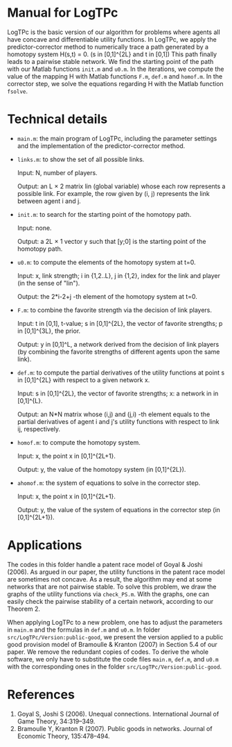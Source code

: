 # Manual for LogTPc
LogTPc is the basic version of our algorithm for problems where agents all have concave and differentiable utility functions.
In LogTPc, we apply the predictor-corrector method to numerically trace a path generated by a homotopy system H(s,t) = 0. (s in [0,1]^{2L} and t in [0,1]) This path finally leads to a pairwise stable network.
We find the starting point of the path with our Matlab functions `init.m` and `u0.m`.
In the iterations, we compute the value of the mapping H with Matlab functions `F.m`, `def.m` and `homof.m`. In the corrector step, we solve the equations regarding H with the Matlab function `fsolve`.

# Technical details

- `main.m`: the main program of LogTPc, including the parameter settings and the
implementation of the predictor-corrector method.

- `links.m`: to show the set of all possible links.
  
	Input: N, number of players.

	Output: an L × 2 matrix lin (global variable) whose each row represents a possible
	link. For example, the row given by (i, j) represents the link between agent i and
	j.

- `init.m`:  to search for the starting point of the homotopy path.
  
 	Input: none.
 
	Output: a 2L × 1 vector y such that [y;0] is the starting point of the
 	homotopy path.

- `u0.m`: to compute the elements of the homotopy system at t=0.
  
  	Input: x, link strength; i in {1,2..L}, j in {1,2}, index for the link and player (in the sense of "lin").
  
	Output: the 2*i-2+j -th element of the homotopy system at t=0.

- `F.m`: to combine the favorite strength via the decision of link players.
 
 	Input: t in [0,1], t-value; s in [0,1]^{2L}, the vector of favorite
 	strengths; p in [0,1]^{3L}, the prior.

 	Output: y in [0,1]^L, a network derived from the decision of link
 	players (by combining the favorite strengths of different agents upon the same link).

- `def.m`: to compute the partial derivatives of the utility functions at point s in [0,1]^{2L} with
 respect to a given network x.

 	Input: s in [0,1]^{2L}, the vector of favorite strengths; x: a network in
 	in [0,1]^{L}.
 
 	Output: an N*N matrix whose (i,j) and (j,i) -th element equals to the
	partial derivatives of agent i and j's utility functions with respect to
	link ij, respectively.

- `homof.m`: to compute the homotopy system.
  
 	Input: x, the point x in [0,1]^{2L+1}.

 	Output: y, the value of the homotopy system (in [0,1]^{2L}).

- `ahomof.m`: the system of equations to solve in the corrector step.
 
 	Input: x, the point x in [0,1]^{2L+1}.

 	Output: y, the value of the system of equations in the corrector step (in [0,1]^{2L+1}).

# Applications
The codes in this folder handle a patent race model of Goyal & Joshi (2006). As argued in our paper, the utility functions in the patent race model are sometimes not concave. As a result, the algorithm may end at some networks that are not pairwise stable. To solve this problem, we draw the graphs of the utility functions via `check_PS.m`. With the graphs, one can easily check the pairwise stability of a certain network, according to our Theorem 2.

When applying LogTPc to a new problem, one has to adjust the parameters in `main.m` and the formulas in `def.m` and `u0.m`. In folder  `src/LogTPc/Version:public-good`, we present the version
applied to a public good provision model of Bramoulle & Kranton (2007) in Section 5.4 of our paper. We remove the redundant copies of codes. To derive the whole software, we only have to substitute the code files `main.m`, `def.m`, and `u0.m` with the corresponding ones in the folder `src/LogTPc/Version:public-good`.


# References
1. Goyal S, Joshi S (2006). Unequal connections. International Journal of Game Theory, 34:319–349.
2. Bramoulle Y, Kranton R (2007). Public goods in networks. Journal of Economic Theory, 135:478–494.

